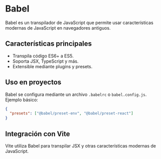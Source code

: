 # Babel

Babel es un transpilador de JavaScript que permite usar características modernas de JavaScript en navegadores antiguos.

## Características principales

- Transpila código ES6+ a ES5.
- Soporta JSX, TypeScript y más.
- Extensible mediante plugins y presets.

## Uso en proyectos

Babel se configura mediante un archivo `.babelrc` o `babel.config.js`. Ejemplo básico:

```json
{
  "presets": ["@babel/preset-env", "@babel/preset-react"]
}
```

## Integración con Vite

Vite utiliza Babel para transpilar JSX y otras características modernas de JavaScript.
